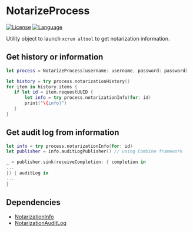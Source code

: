 # NotarizeProcess

[![License](https://img.shields.io/badge/license-MIT-blue.svg?style=flat)](http://mit-license.org)
[![Language](http://img.shields.io/badge/language-swift-orange.svg?style=flat)](https://developer.apple.com/swift)

Utility object to launch `xcrun altool` to get notarization information.


## Get history or information

```swift
let process = NotarizeProcess(username: username, password: password)

let history = try process.notarizationHistory()
for item in history.items {
   if let id = item.requestUUID {
       let info = try process.notarizationInfo(for: id)
       print("\(info)")
   }
}
```

## Get audit log from information

```swift
let info = try process.notarizationInfo(for: id)
let publisher = info.auditLogPublisher() // using Combine framework

_ = publisher.sink(receiveCompletion: { completion in
...
}) { auditLog in
...
}
```

## Dependencies

* [NotarizationInfo](https://github.com/phimage/NotarizationInfo)
* [NotarizationAuditLog](https://github.com/phimage/NotarizationAuditLog)
